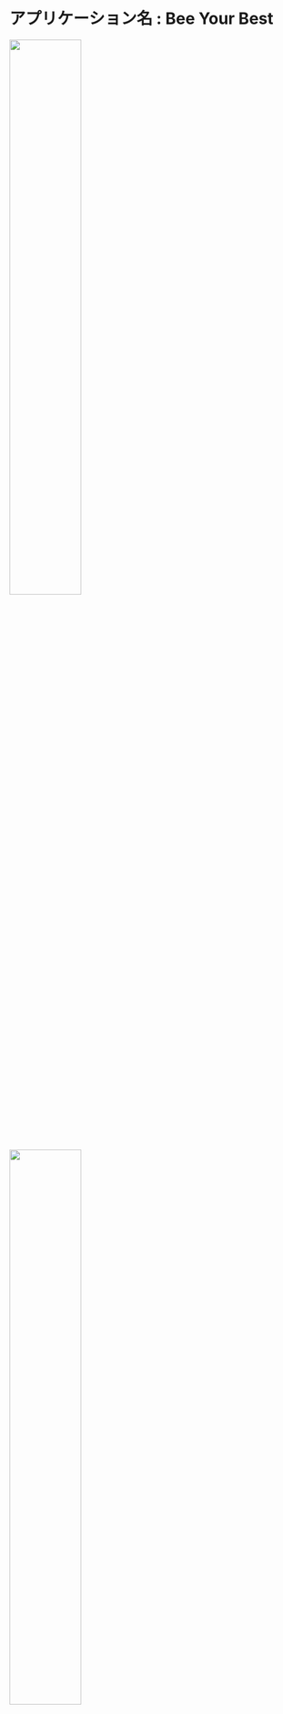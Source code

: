 # アプリケーション名 : Bee Your Best

<img src="https://i.gyazo.com/5f307ea4a6b01629e83e72d985a0f1d5.png" width="50%">
<img src="https://i.gyazo.com/36351a13784f092e196a1475f3ed220c.png" width="50%">
<img src="https://i.gyazo.com/5c0958be00780c35b5078f89a1b304c1.png" width="50%">

# アプリケーション概要
人の目標と達成度がわかるWebアプリ。

自分の目標と同じような人がいるのか、また、その人はどれくらい目標に向かって進んでいるのか確認することができ、また応援し合うことができる。人と一緒に努力していくことを想定したアプリケーション。

# URL
	http://bee-your-best.tk/


# 利用方法
新規登録の後、自分の目標とその目標に対してのタスクを登録する（任意）。タスクが進む度に達成率を表したグラフの進行度も上がり100%を目指していく。気になる他ユーザーの目標や達成率も確認することができ、コメントや応援をすることができる。一緒に目標を解決することを主としての利用方法として想定している。

# 想定利用者層
- 年齢：10~20代の若者
- 性別：不定
- 職業：学生、若手の社会人、その他

※何か明確な目標ややりたいことが定まっているユーザー

# 課題
## 皆と一緒に効率的に課題解決ができる
- 私自身感じていることにはなりますが、独りで努力したり目標を達成したりすることは、途中で心が折れてしまったり、目標を達成した喜びが個人的なものとなり時に虚しく感じたりすることがあります。そのような中で他の人と課題解決に向けて切磋琢磨し、また応援をし合うことがモチベーションのアップ、ひいては目標達成への効率が飛躍的に上昇すると思いました。本アプリは独りよりも多人数で課題可決を効率的にできるよう、そのような環境になれることを目指しています。

# 実装機能
### ユーザー管理機能
- ユーザー登録を行い、ユーザーとアプリケーション内情報を紐付ける。
### ユーザープロフィール編集機能
- ユーザーの編集を可能にし、状況に合わせてユーザー情報を更新できる。
### 目標登録機能
- ユーザーの目標や達成までの期間を登録し表示する。
### 目標期日のタイムカウント機能
- 目標達成までの期間を秒単位でカウントし、期日が近くなれば色が変わり催促を行う。
### タスク登録機能
- ユーザーの目標と紐付いたタスクを登録し、そのタスクに対して操作をすることで目標の達成度を管理する。
### タスク更新機能
- タスクの移動、削除、追加を行うことが可能。目標の達成度を管理する。
### グラフのビジュアル
- 達成度をキレイに可視化することで達成率をユーザーが上昇させたくなるように促す。

<img src="https://i.gyazo.com/c3de436e7766dcb211dc9a89d98ff157.gif" width="70%">


### 目標の検索機能
### 目標の並び替え機能
- 目標を検索・並び替えすることでユーザーにとって使いやすい構造になる。また、これらの機能は同時に活用ができる。
### ページネーション機能
- ユーザーや目標の数が多くなってもユーザーが使いやすい構造になる。
### イイね機能
- 非同期通信でのイイね機能。ユーザー感での応援や励ましとして活用される。また、イイねの合計数も表示される。
### メッセージ機能
- ユーザー同士のやり取りをコメントを通じて行うことができる。メッセージは常にランダムに色などが変わる。メッセージのやり取りは非同期通信でやりとりされ、メッセージの削除権限はメッセージを送られた側には全権限、送った側は自分のメッセージのみ削除可能。また、自分のメッセージのみ右側に追加される。

<img src="https://i.gyazo.com/12187b93cbdbaff5ae3bcdfe5f596cc8.jpg" width="70%">

### メッセージ自動スクロール機能
- 通常時またはメッセージを送った際は強制的に新しいメッセージが表示される。
### イイねに関する機能
- 自分がイイねした他ユーザーと自分をイイねしている他ユーザーがそれぞれ確認できる。また、そのページから他ユーザーにアクションを起こすことができる。
### 自動非表示機能
- 目標達成の期日が5日以上立っている目標に関してはトップページ上では非表示になる。

# 実装予定の機能
### レスポンシブ対応
- 現在はwebページかつ100%の時のみしか対応していないためスマートフォンなども視野に入れた開発が必要。
### 全ての期日に対してJavaScriptを用いたカウントダウンタイマーの設置
- 残り期日が知れた方がユーザーにとって便利なため実装予定。
### タスク処理の非同期化
- 最終的には見た目の良いタスク管理を行うことでユーザーの使用感が増すと考えているため、jKanbanなどを用いたタスク処理を行う予定。

# 使用技術
Ruby / Ruby on Rails / AWS (EC2, RDS, VPC) / Docker / MySQL / GitHub / Visual Studio Code
開発期間：約 4 週間 (2021/10/14~)

# フロントエンド
| 名称        | 説明                    |
| ---------- | ----------------------- |
| HTML       | webサイトのコンテンツの構造 |
| CSS        | webサイトのスタイリング    |
| JavaScript | 非同期通信・動的処理       |

# バックエンド
| 名称           | 説明                           |
| ------------- | ------------------------------ |
| Ruby on rails | webアプリケーションのフレームワーク |
| MySQL         | データベース                     |

・データはRDSへ保存されます。

# インフラ
| 名称                    | 説明              |
| ---------------------- | ----------------- |
| AWS EC2                | 仮想サーバー        |
| AWS RDS                | 本番用DB           |
| Docker, docker-compose | コンテナ環境        |
| Git, Github            | バージョン管理ツール |

・環境開発からデプロイまでDockerを使用しています。

# インフラ構成図
<img src="https://i.gyazo.com/0567d66aa151ef5f01b747d86a31da33.png" width="70%">

# データベース設計
<img src="https://i.gyazo.com/4830a79e2ee1ae29de4aa0545dc30721.png" width="70%">

# テーブル
## users テーブル

| Column             | Type    | Options                       |
| ------------------ | ------- | ----------------------------- |
| email              | string  | null: false, uniqueness: true |
| encrypted_password | string  | null: false                   |
| nickname           | string  | null: false                   |
| age_id             | integer | null: false                   |
| sex_id             | integer | null: false                   |
| profession_id      | integer | null: false                   |
| effort             | text    |                               |

### Association
- has_many :likes
- has_many :comments

## goals テーブル

| Column      | Type       | Options                        |
| ----------- | ---------- | ------------------------------ |
| target      | string     | null: false                    |
| reason      | text       |                                |
| achievement | integer    |                                |
| like        | integer    |                                |
| time        | datetime   | null: false                    |
| user        | references | null: false, foreign_key: true |

### Association
- has_many :likes
- has_many :comments
- has_many :tasks
- has_many :completions

## comments テーブル

| Column | Type       | Options                        |
| ------ | ---------- | ------------------------------ |
| text   | text       | null: false                    |
| user   | references | null: false, foreign_key: true |
| goal   | references | null: false, foreign_key: true |

### Association
- belongs_to :user
- belongs_to :goal

## likes テーブル

| Column | Type       | Options                        |
| ------ | ---------- | ------------------------------ |
| user   | references | null: false, foreign_key: true |
| goal   | references | null: false, foreign_key: true |

### Association
- belongs_to :user
- belongs_to :goal

## tasks テーブル

| Column  | Type       | Options                        |
| ------- | ---------- | ------------------------------ |
| content | string     | null: false                    |
| goal    | references | null: false, foreign_key: true |

### Association
- belongs_to :goal

## completions テーブル

| Column  | Type       | Options                        |
| ------- | ---------- | ------------------------------ |
| content | string     | null: false                    |
| goal    | references | null: false, foreign_key: true |

### Association
- belongs_to :goal

# バージョン
ruby : 2.7.4p191

rails :6.1.4.1

mysql : 5.6.51

Docker : 20.10.8

node.js :14.17.6